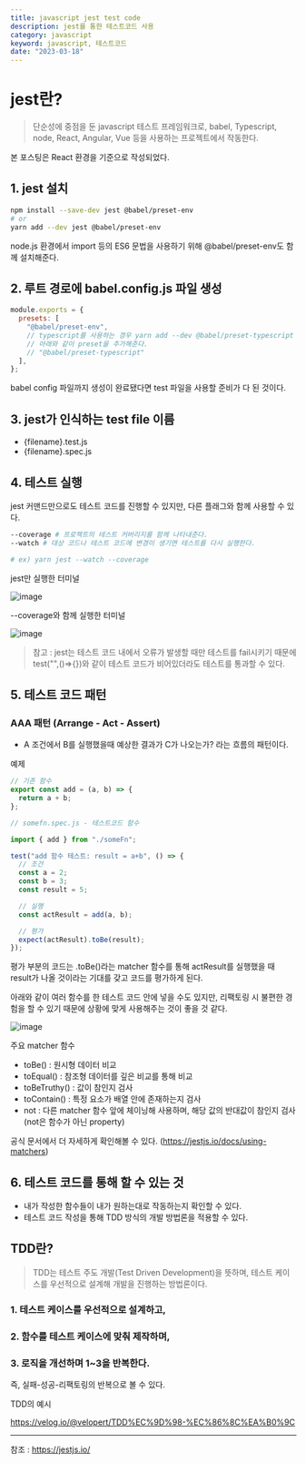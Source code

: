 ```yaml
---
title: javascript jest test code
description: jest를 통한 테스트코드 사용
category: javascript
keyword: javascript, 테스트코드
date: "2023-03-18"
---
```


# jest란?

> 단순성에 중점을 둔 javascript 테스트 프레임워크로, babel, Typescript, node, React, Angular, Vue 등을 사용하는 프로젝트에서 작동한다.

본 포스팅은 React 환경을 기준으로 작성되었다.

## 1. jest 설치

```bash
npm install --save-dev jest @babel/preset-env
# or
yarn add --dev jest @babel/preset-env
```

node.js 환경에서 import 등의 ES6 문법을 사용하기 위해 @babel/preset-env도 함께 설치해준다.

## 2. 루트 경로에 babel.config.js 파일 생성

```javascript
module.exports = {
  presets: [
    "@babel/preset-env",
    // typescript를 사용하는 경우 yarn add --dev @babel/preset-typescript 설치 후
    // 아래와 같이 preset을 추가해준다.
    // "@babel/preset-typescript"
  ],
};
```

babel config 파일까지 생성이 완료됐다면 test 파일을 사용할 준비가 다 된 것이다.

## 3. jest가 인식하는 test file 이름

- {filename}.test.js
- {filename}.spec.js

## 4. 테스트 실행

jest 커맨드만으로도 테스트 코드를 진행할 수 있지만, 다른 플래그와 함께 사용할 수 있다.

```bash
--coverage # 프로젝트의 테스트 커버리지를 함께 나타내준다.
--watch # 대상 코드나 테스트 코드에 변경이 생기면 테스트를 다시 실행한다.

# ex) yarn jest --watch --coverage
```

jest만 실행한 터미널

![image](https://img1.daumcdn.net/thumb/R1280x0/?scode=mtistory2&fname=https%3A%2F%2Fblog.kakaocdn.net%2Fdn%2FbmEHBz%2Fbtr4t9fB6IJ%2Fl1JqzgbkjoBxDREUdoSgzK%2Fimg.png)

--coverage와 함께 실행한 터미널

![image](https://img1.daumcdn.net/thumb/R1280x0/?scode=mtistory2&fname=https%3A%2F%2Fblog.kakaocdn.net%2Fdn%2FPTj6f%2Fbtr4vjvmeEt%2Ft5NIYNk6kzRJ4PQ1IQA48k%2Fimg.png)

> 참고 : jest는 테스트 코드 내에서 오류가 발생할 때만 테스트를 fail시키기 때문에 test("",()=>{})와 같이 테스트 코드가 비어있더라도 테스트를 통과할 수 있다.

## 5. 테스트 코드 패턴

### AAA 패턴 (Arrange - Act - Assert)

- A 조건에서 B를 실행했을때 예상한 결과가 C가 나오는가? 라는 흐름의 패턴이다.

예제

```javascript
// 기존 함수
export const add = (a, b) => {
  return a + b;
};

// somefn.spec.js - 테스트코드 함수

import { add } from "./someFn";

test("add 함수 테스트: result = a+b", () => {
  // 조건
  const a = 2;
  const b = 3;
  const result = 5;

  // 실행
  const actResult = add(a, b);

  // 평가
  expect(actResult).toBe(result);
});
```

평가 부분의 코드는 .toBe()라는 matcher 함수를 통해 actResult를 실행했을 때 result가 나올 것이라는 기대를 갖고 코드를 평가하게 된다.

아래와 같이 여러 함수를 한 테스트 코드 안에 넣을 수도 있지만, 리팩토링 시 불편한 경험을 할 수 있기 때문에 상황에 맞게 사용해주는 것이 좋을 것 같다.

![image](https://img1.daumcdn.net/thumb/R1280x0/?scode=mtistory2&fname=https%3A%2F%2Fblog.kakaocdn.net%2Fdn%2FckHjWD%2Fbtr4t5Eptqn%2FccX4fWxWW6GZ9edDMtjdAK%2Fimg.png)

주요 matcher 함수

- toBe() : 원시형 데이터 비교
- toEqual() : 참조형 데이터를 깊은 비교를 통해 비교
- toBeTruthy() : 값이 참인지 검사
- toContain() : 특정 요소가 배열 안에 존재하는지 검사
- not : 다른 matcher 함수 앞에 체이닝해 사용하며, 해당 값의 반대값이 참인지 검사 (not은 함수가 아닌 property)

공식 문서에서 더 자세하게 확인해볼 수 있다. (https://jestjs.io/docs/using-matchers)

## 6. 테스트 코드를 통해 할 수 있는 것

- 내가 작성한 함수들이 내가 원하는대로 작동하는지 확인할 수 있다.
- 테스트 코드 작성을 통해 TDD 방식의 개발 방법론을 적용할 수 있다.

## TDD란?

> TDD는 테스트 주도 개발(Test Driven Development)을 뜻하며, 테스트 케이스를 우선적으로 설계해 개발을 진행하는 방법론이다.

### 1. 테스트 케이스를 우선적으로 설계하고,

### 2. 함수를 테스트 케이스에 맞춰 제작하며,

### 3. 로직을 개선하며 1~3을 반복한다.

즉, 실패-성공-리팩토링의 반복으로 볼 수 있다.

TDD의 예시

https://velog.io/@velopert/TDD%EC%9D%98-%EC%86%8C%EA%B0%9C

---

참조 : https://jestjs.io/
